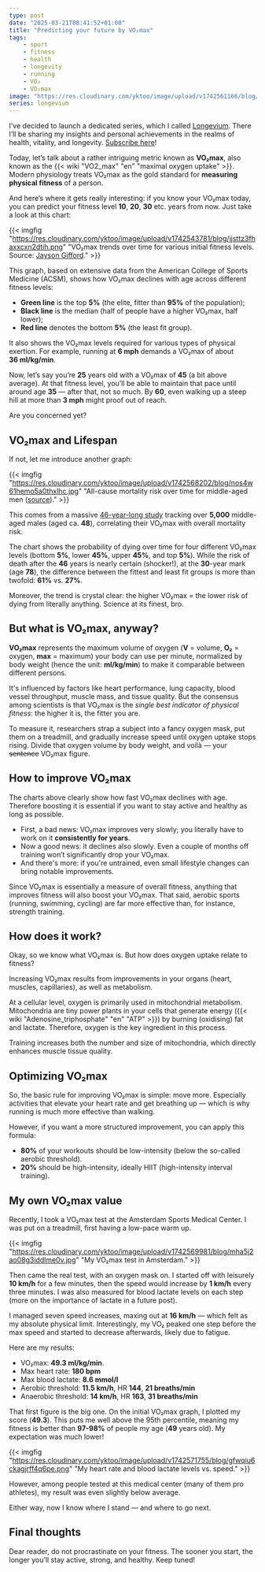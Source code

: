 ```yaml
---
type: post
date: "2025-03-21T08:41:52+01:00"
title: "Predicting your future by VO₂max"
tags:
    - sport
    - fitness
    - health
    - longevity
    - running
    - VO₂
    - VO₂max
image: "https://res.cloudinary.com/yktoo/image/upload/v1742561166/blog/wm9kgruspzxyindnzphp.jpg"
series: longevium
---
```


I’ve decided to launch a dedicated series, which I called [Longevium](/series/longevium). There I’ll be sharing my insights and personal achievements in the realms of health, vitality, and longevity. [Subscribe here](/blog/subscribe)!

Today, let’s talk about a rather intriguing metric known as **VO₂max**, also known as the {{< wiki "VO2_max" "en" "maximal oxygen uptake" >}}. Modern physiology treats VO₂max as the gold standard for **measuring physical fitness** of a person.

And here’s where it gets really interesting: if you know your VO₂max today, you can predict your fitness level **10**, **20**, **30** etc. years from now. Just take a look at this chart:

<!--more-->

{{< imgfig "https://res.cloudinary.com/yktoo/image/upload/v1742543781/blog/jjsttz3fhaxxcxn2dtih.png" "VO₂max trends over time for various initial fitness levels. Source: [Jayson Gifford](https://x.com/JaysonGifford/status/1537185279781482496)." >}}

This graph, based on extensive data from the American College of Sports Medicine (ACSM), shows how VO₂max declines with age across different fitness levels:

* **Green line** is the top **5%** (the elite, fitter than **95%** of the population);
* **Black line** is the median (half of people have a higher VO₂max, half lower);
* **Red line** denotes the bottom **5%** (the least fit group).

It also shows the VO₂max levels required for various types of physical exertion. For example, running at **6 mph** demands a VO₂max of about **36 ml/kg/min**.

Now, let’s say you’re **25** years old with a VO₂max of **45** (a bit above average). At that fitness level, you’ll be able to maintain that pace until around age **35** — after that, not so much. By **60**, even walking up a steep hill at more than **3 mph** might proof out of reach.

Are you concerned yet?

## VO₂max and Lifespan

If not, let me introduce another graph:

{{< imgfig "https://res.cloudinary.com/yktoo/image/upload/v1742568202/blog/nos4w61hemo5a0thxlhc.jpg" "All-cause mortality risk over time for middle-aged men ([source](https://yktoo.me/long-term-mortality-risk-46-years))." >}}

This comes from a massive [46-year-long study](https://yktoo.me/long-term-mortality-risk-46-years) tracking over **5,000** middle-aged males (aged ca. **48**), correlating their VO₂max with overall mortality risk.

The chart shows the probability of dying over time for four different VO₂max levels (bottom **5%**, lower **45%**, upper **45%**, and top **5%**). While the risk of death after the **46** years is nearly certain (shocker!), at the **30**-year mark (age **78**), the difference between the fittest and least fit groups is more than twofold: **61%** vs. **27%**.

Moreover, the trend is crystal clear: the higher VO₂max = the lower risk of dying from literally anything. Science at its finest, bro.

## But what is VO₂max, anyway?

**VO₂max** represents the maximum volume of oxygen (**V** = volume, **O₂** = oxygen, **max** = maximum) your body can use per minute, normalized by body weight (hence the unit: **ml/kg/min**) to make it comparable between different persons.

It's influenced by factors like heart performance, lung capacity, blood vessel throughput, muscle mass, and tissue quality. But the consensus among scientists is that VO₂max is the *single best indicator of physical fitness*: the higher it is, the fitter you are.

To measure it, researchers strap a subject into a fancy oxygen mask, put them on a treadmill, and gradually increase speed until oxygen uptake stops rising. Divide that oxygen volume by body weight, and voilà — your ~~sentence~~ VO₂max figure.

## How to improve VO₂max

The charts above clearly show how fast VO₂max declines with age. Therefore boosting it is essential if you want to stay active and healthy as long as possible.

* First, a bad news: VO₂max improves very slowly; you literally have to work on it **consistently for years**.
* Now a good news: it declines also slowly. Even a couple of months off training won’t significantly drop your VO₂max.
* And there's more: if you're untrained, even small lifestyle changes can bring notable improvements.

Since VO₂max is essentially a measure of overall fitness, anything that improves fitness will also boost your VO₂max. That said, aerobic sports (running, swimming, cycling) are far more effective than, for instance, strength training.

## How does it work?

Okay, so we know what VO₂max is. But how does oxygen uptake relate to fitness?

Increasing VO₂max results from improvements in your organs (heart, muscles, capillaries), as well as metabolism.

At a cellular level, oxygen is primarily used in mitochondrial metabolism. Mitochondria are tiny power plants in your cells that generate energy ({{< wiki "Adenosine_triphosphate" "en" "ATP" >}}) by burning (oxidising) fat and lactate. Therefore, oxygen is the key ingredient in this process.

Training increases both the number and size of mitochondria, which directly enhances muscle tissue quality.

## Optimizing VO₂max

So, the basic rule for improving VO₂max is simple: move more. Especially activities that elevate your heart rate and get breathing up — which is why running is much more effective than walking.

However, if you want a more structured improvement, you can apply this formula:

* **80%** of your workouts should be low-intensity (below the so-called aerobic threshold).
* **20%** should be high-intensity, ideally HIIT (high-intensity interval training).

## My own VO₂max value

Recently, I took a VO₂max test at the Amsterdam Sports Medical Center. I was put on a treadmill, first having a low-pace warm up.

{{< imgfig "https://res.cloudinary.com/yktoo/image/upload/v1742569981/blog/mha5j2ao08g3iddlme0v.jpg" "My VO₂max test in Amsterdam." >}}

Then came the real test, with an oxygen mask on. I started off with leisurely **10 km/h** for a few minutes, then the speed would increase by **1 km/h** every three minutes. I was also measured for blood lactate levels on each step (more on the importance of lactate in a future post).

I managed seven speed increases, maxing out at **16 km/h** — which felt as my absolute physical limit. Interestingly, my VO₂ peaked one step before the max speed and started to decrease afterwards, likely due to fatigue.

Here are my results:

* VO₂max: **49.3 ml/kg/min**.
* Max heart rate: **180 bpm**
* Max blood lactate: **8.6 mmol/l**
* Aerobic threshold: **11.5 km/h**, HR **144**, **21 breaths/min**
* Anaerobic threshold: **14 km/h**, HR **163**, **31 breaths/min**

That first figure is the big one. On the initial VO₂max graph, I plotted my score (**49.3**). This puts me well above the 95th percentile, meaning my fitness is better than **97-98%** of people my age (**49** years old). My expectation was much lower!

{{< imgfig "https://res.cloudinary.com/yktoo/image/upload/v1742571755/blog/gfwqiu6ckagjrff4q6pe.png" "My heart rate and blood lactate levels vs. speed." >}}

However, among people tested at this medical center (many of them pro athletes), my result was even slightly below average.

Either way, now I know where I stand — and where to go next.

## Final thoughts

Dear reader, do not procrastinate on your fitness. The sooner you start, the longer you’ll stay active, strong, and healthy. Keep tuned!
